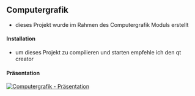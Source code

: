 ## Computergrafik

- dieses Projekt wurde im Rahmen des Computergrafik Moduls erstellt

#### Installation

- um dieses Projekt zu compilieren und starten empfehle ich den qt creator

#### Präsentation

[![Computergrafik - Präsentation](https://res.cloudinary.com/marcomontalbano/image/upload/v1619632361/video_to_markdown/images/youtube--XS2q9vPfBjo-c05b58ac6eb4c4700831b2b3070cd403.jpg)](https://youtu.be/XS2q9vPfBjo "Computergrafik - Präsentation")
